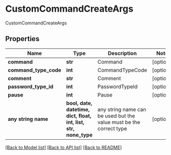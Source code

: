 # CustomCommandCreateArgs

CustomCommandCreateArgs

## Properties
Name | Type | Description | Notes
------------ | ------------- | ------------- | -------------
**command** | **str** | Command | [optional] 
**command_type_code** | **int** | CommandTypeCode | [optional] 
**comment** | **str** | Comment | [optional] 
**password_type_id** | **int** | PasswordTypeId | [optional] 
**pause** | **int** | Pause | [optional] 
**any string name** | **bool, date, datetime, dict, float, int, list, str, none_type** | any string name can be used but the value must be the correct type | [optional]

[[Back to Model list]](../README.md#documentation-for-models) [[Back to API list]](../README.md#documentation-for-api-endpoints) [[Back to README]](../README.md)


